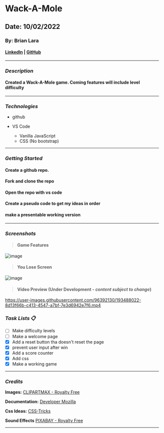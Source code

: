 # Wack-A-Mole

## Date: 10/02/2022

### By: Brian Lara

#### [LinkedIn](https://www.linkedin.com/in/brian-lara/) | [GitHub](https://github.com/BrianDLara)

---

### **_Description_**

#### Created a Wack-A-Mole game. Coming features will include level difficulty

---

### **_Technologies_**

  - github

- VS Code
  - Vanilla JavaScript
  - CSS (No bootstrap)



---

### **_Getting Started_**

#### Create a github repo.

#### Fork and clone the repo

#### Open the repo with vs code

#### Create a pseudo code to get my ideas in order

#### make a presentable working version

---

### **_Screenshots_**

> #### **Game Features**

![image](https://i.imgur.com/h9r6504.png)

> #### **You Lose Screen**

![image](https://i.imgur.com/7YzYolR.png)

> #### **Video Preview (Under Development - *content subject to change*)**
https://user-images.githubusercontent.com/96392130/193488022-8d13f66b-c413-4547-a7bf-7e3d6942e7f6.mp4




### **_Task Lists_** :clipboard:
- [ ] Make difficulty levels
- [ ] Make a welcome page
- [x] Add a reset button tha doesn't reset the page
- [x] prevent user input after win
- [x] Add a score counter
- [x] Add css
- [x] Make a working game

---

### **_Credits_**

**Images:** [CLIPARTMAX - Royalty Free](https://www.clipartmax.com/)

**Documentation:** [Developer Mozilla](https://developer.mozilla.org/en-US/docs/Web/JavaScript/Reference/Global_Objects/Array/forEach)

**Css Ideas:** [CSS-Tricks](https://css-tricks.com/)

**Sound Effects** [PIXABAY - Royalty Free](https://pixabay.com/sound-effects/?utm_source=link-attribution&amp;utm_medium=referral&amp;utm_campaign=music&amp;utm_content=7153)


---
